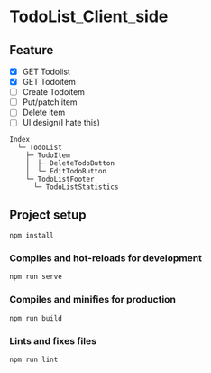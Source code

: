 # TodoList_Client_side

## Feature
- [x] GET Todolist
- [x] GET Todoitem
- [ ] Create Todoitem
- [ ] Put/patch item
- [ ] Delete item
- [ ] UI design(I hate this)
```
Index
  └─ TodoList
    ├─ TodoItem
    │  ├─ DeleteTodoButton
    │  └─ EditTodoButton
    └─ TodoListFooter
      └─ TodoListStatistics
```
## Project setup
```
npm install
```

### Compiles and hot-reloads for development
```
npm run serve
```

### Compiles and minifies for production
```
npm run build
```

### Lints and fixes files
```
npm run lint
```
